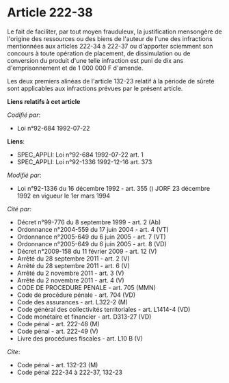 # Article 222-38

Le fait de faciliter, par tout moyen frauduleux, la justification mensongère de l'origine des ressources ou des biens de
l'auteur de l'une des infractions mentionnées aux articles 222-34 à 222-37 ou d'apporter sciemment son concours à toute
opération de placement, de dissimulation ou de conversion du produit d'une telle infraction est puni de dix ans
d'emprisonnement et de 1 000 000 F d'amende.

Les deux premiers alinéas de l'article 132-23 relatif à la période de sûreté sont applicables aux infractions prévues par le
présent article.

**Liens relatifs à cet article**

_Codifié par_:

  - Loi n°92-684 1992-07-22

**Liens**:

  - SPEC_APPLI: Loi n°92-684 1992-07-22 art. 1
  - SPEC_APPLI: Loi n°92-1336 1992-12-16 art. 373

_Modifié par_:

  - Loi n°92-1336 du 16 décembre 1992 - art. 355 () JORF 23 décembre 1992 en vigueur le 1er mars 1994

_Cité par_:

  - Décret n°99-776 du 8 septembre 1999 - art. 2 (Ab)
  - Ordonnance n°2004-559 du 17 juin 2004 - art. 4 (VT)
  - Ordonnance n°2005-649 du 6 juin 2005 - art. 7 (VT)
  - Ordonnance n°2005-649 du 6 juin 2005 - art. 8 (VD)
  - Décret n°2009-158 du 11 février 2009 - art. 12 (V)
  - Arrêté du 28 septembre 2011 - art. 2 (V)
  - Arrêté du 28 septembre 2011 - art. 6 (V)
  - Arrêté du 2 novembre 2011 - art. 3 (V)
  - Arrêté du 2 novembre 2011 - art. 4 (V)
  - CODE DE PROCEDURE PENALE - art. 705 (MMN)
  - Code de procédure pénale - art. 704 (VD)
  - Code des assurances - art. L322-2 (M)
  - Code général des collectivités territoriales - art. L1414-4 (VD)
  - Code monétaire et financier - art. D313-27 (VD)
  - Code pénal - art. 222-48 (M)
  - Code pénal - art. 222-49 (V)
  - Livre des procédures fiscales - art. L10 B (V)

_Cite_:

  - Code pénal - art. 132-23 (M)
  - Code pénal 222-34 à 222-37, 132-23
